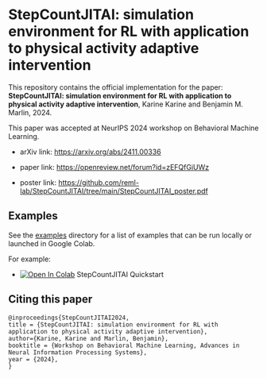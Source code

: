 # StepCountJITAI: simulation environment for RL with application to physical activity adaptive intervention

This repository contains the official implementation for the paper: **StepCountJITAI: simulation environment for RL with application to physical activity adaptive intervention**, Karine Karine and Benjamin M. Marlin, 2024.

This paper was accepted at NeurIPS 2024 workshop on Behavioral Machine Learning.

+ arXiv link: https://arxiv.org/abs/2411.00336

+ paper link: https://openreview.net/forum?id=zEFQfGiUWz

+ poster link: https://github.com/reml-lab/StepCountJITAI/tree/main/StepCountJITAI_poster.pdf

## Examples

See the [examples](https://github.com/reml-lab/StepCountJITAI/tree/main/examples) directory for a list of examples that can be run locally or launched in Google Colab.

For example:

+ [![Open In Colab](https://colab.research.google.com/assets/colab-badge.svg)](https://colab.research.google.com/github/reml-lab/StepCountJITAI/blob/main/examples/StepCountJITAI_quickstart.ipynb)  StepCountJITAI Quickstart


## Citing this paper

```
@inproceedings{StepCountJITAI2024, 
title = {StepCountJITAI: simulation environment for RL with application to physical activity adaptive intervention},
author={Karine, Karine and Marlin, Benjamin},
booktitle = {Workshop on Behavioral Machine Learning, Advances in Neural Information Processing Systems},
year = {2024},
}
```
